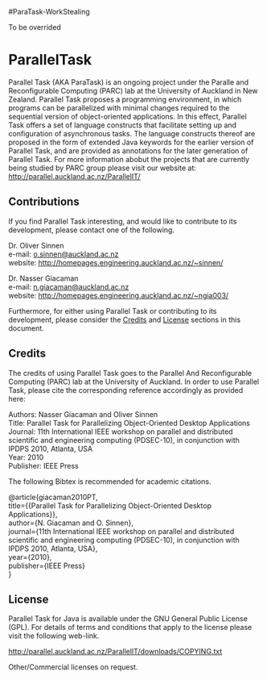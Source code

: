 #ParaTask-WorkStealing

To be overrided

# ParallelTask

Parallel Task (AKA ParaTask) is an ongoing project under the Paralle and Reconfigurable Computing (PARC) lab at the University of Auckland in New Zealand. Parallel Task proposes a programming environment, in which programs can be parallelized with minimal changes required to the sequential version of object-oriented applications. In this effect, Parallel Task offers a set of language constructs that facilitate setting up and configuration of asynchronous tasks. The language constructs thereof are proposed in the form of extended Java keywords for the earlier version of Parallel Task, and are provided as annotations for the later generation of Parallel Task. 
For more information abobut the projects that are currently being studied by PARC group please visit our website at: http://parallel.auckland.ac.nz/ParallelIT/ 

## Contributions

If you find Parallel Task interesting, and would like to contribute to its development, please contact one of the following.   

Dr. Oliver Sinnen  
e-mail: o.sinnen@auckland.ac.nz   
website: http://homepages.engineering.auckland.ac.nz/~sinnen/   

Dr. Nasser Giacaman   
e-mail: n.giacaman@auckland.ac.nz   
website: http://homepages.engineering.auckland.ac.nz/~ngia003/   

Furthermore, for either using Parallel Task or contributing to its development, please consider the [Credits](#credits) and [License](#lisence) sections in this document.

## <a name="credits"></a>Credits

The credits of using Parallel Task goes to the Parallel And Reconfigurable Computing (PARC) lab at the University of Auckland. In order to use Parallel Task, please cite the corresponding reference accordingly as provided here:

Authors: Nasser Giacaman and Oliver Sinnen    
Title: Parallel Task for Parallelizing Object-Oriented Desktop Applications     
Journal: 11th International IEEE workshop on parallel and distributed scientific and engineering computing (PDSEC-10), in conjunction with IPDPS 2010, Atlanta, USA     
Year: 2010     
Publisher: IEEE Press     

The following Bibtex is recommended for academic citations.

@article{giacaman2010PT,   
  title={{Parallel Task for Parallelizing Object-Oriented Desktop Applications}},   
  author={N. Giacaman and O. Sinnen},   
  journal={11th International IEEE workshop on parallel and distributed scientific and engineering computing (PDSEC-10), in conjunction with IPDPS 2010, Atlanta, USA},   
  year={2010},   
  publisher={IEEE Press}   
}      

## <a name="lisence"></a>License

Parallel Task for Java is available under the GNU General Public License (GPL). For details of terms and conditions that apply to the license please visit the following web-link. 

http://parallel.auckland.ac.nz/ParallelIT/downloads/COPYING.txt

Other/Commercial licenses on request.
